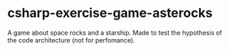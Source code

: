 # csharp-exercise-game-asterocks
A game about space rocks and a starship. Made to test the hypothesis of the code architecture (not for perfomance).
